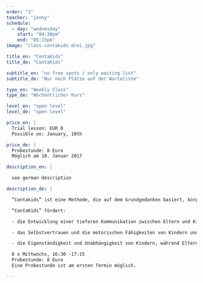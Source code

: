 ```yaml
---
order: "3"
teacher: "jenny"
schedule:
  - day: "wednesday"
    start: "04:30pm"
    end: "05:15pm"
image: "class-contakids-drei.jpg"

title_en: "ContaKids"
title_de: "ContaKids"

subtitle_en: "no free spots / only waiting list"
subtitle_de: "Nur noch Plätze auf der Warteliste"

type_en: "Weekly Class"
type_de: "Wöchentlicher Kurs"

level_en: "open level"
level_de: "open level"

price_en: |
  Trial lesson: EUR 8  
  Possible on: January, 10th

price_de: |
  Probestunde: 8 Euro  
  Möglich am 10. Januar 2017

description_en: |

  see german description

description_de: |

  “Contakids” ist eine Methode, die auf dem Grundgedanken basiert, körperlichen Kontakt zu nutzen, um eine tiefere Kommunikation zwischen Kindern und Eltern zu entwickeln, die für beide Seiten genussvoll ist. Über die Arbeit mit Bewegung kann das Kind seine motorischen Fähigkeiten und sein Selbstvertrauen stärken, während Eltern ein neues Vertrauensverhältnis zu ihren Kleinen aufbauen. Der Kurs richtet sich an Kinder von 2-4 Jahren. Anstelle eines Elternteils kann natürlich auch z.B. ein Großelternteil mitmachen. Tänzerische Vorerfahrung ist nicht notwendig.  

  “ContaKids” fördert:  

  - die Entwicklung einer tieferen Kommunikation zwischen Eltern und Kindern, die für beide genussvoll ist: über die Arbeit mit dem eigenen Körper, mit Bewegung und körperlichem Kontakt.  

  - das Selbstvertrauen und die motorischen Fähigkeiten von Kindern und eine neue, vertrauensvolle Beziehung zwischen Eltern und Kind.  

  - die Eigenständigkeit und Unabhängigkeit von Kindern, während Eltern lernen, ihre Kinder in einem spielerischen Rahmen als Gleichberechtigte zu sehen, die sie bedingungslos unterstützen.  

  8 x Mittwochs, 16:30 -17:15   
  Probestunde: 8 Euro  
  Eine Probestunde ist am ersten Termin möglich.  

---
```

